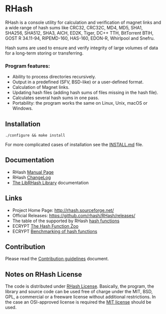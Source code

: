 # RHash

RHash is a console utility for calculation  and verification of magnet links
and a wide range of hash sums like  CRC32, CRC32C,  MD4, MD5,  SHA1, SHA256, 
SHA512, SHA3, AICH, ED2K, Tiger, DC++ TTH, BitTorrent BTIH, GOST R 34.11-94,
RIPEMD-160, HAS-160, EDON-R, Whirlpool and Snefru.

Hash sums are used to  ensure and verify integrity  of large volumes of data
for a long-term storing or transferring.

### Program features:
 * Ability to process directories recursively.
 * Output in a predefined (SFV, BSD-like) or a user-defined format.
 * Calculation of Magnet links.
 * Updating hash files (adding hash sums of files missing in the hash file).
 * Calculates several hash sums in one pass.
 * Portability: the program works the same on Linux, Unix, macOS or Windows.

## Installation
```shell
./configure && make install
```
For more complicated cases of installation see the [INSTALL.md] file.

## Documentation

* RHash [Manual Page]
* RHash [ChangeLog]
* [The LibRHash Library] documentation

## Links
* Project Home Page: http://rhash.sourceforge.net/
* Official Releases: https://github.com/rhash/RHash/releases/
* The table of the supported by RHash [hash functions](http://sf.net/p/rhash/wiki/HashFunctions/)
* ECRYPT [The Hash Function Zoo](http://ehash.iaik.tugraz.at/wiki/The_Hash_Function_Zoo)
* ECRYPT [Benchmarking of hash functions](https://bench.cr.yp.to/results-hash.html)

## Contribution
Please read the [Contribution guidelines](docs/CONTRIBUTING.md) document.

## Notes on RHash License
The code is distributed under [RHash License](COPYING). Basically,
the program, the library and source code can be used free of charge under
the MIT, BSD, GPL, a commercial or a freeware license without additional
restrictions. In the case an  OSI-approved license is required the
[MIT license] should be used.

[INSTALL.md]: INSTALL.md
[Manual Page]: http://rhash.anz.ru/manpage.php
[The LibRHash Library]: docs/LIBRHASH.md
[ChangeLog]: ChangeLog
[MIT license]: http://www.opensource.org/licenses/MIT
